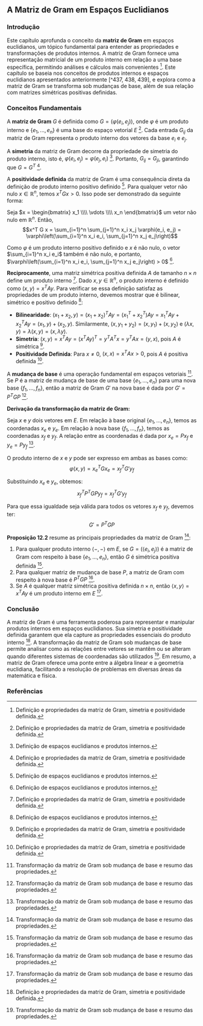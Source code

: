 ## A Matriz de Gram em Espaços Euclidianos

### Introdução
Este capítulo aprofunda o conceito da **matriz de Gram** em espaços euclidianos, um tópico fundamental para entender as propriedades e transformações de produtos internos. A matriz de Gram fornece uma representação matricial de um produto interno em relação a uma base específica, permitindo análises e cálculos mais convenientes [^440]. Este capítulo se baseia nos conceitos de produtos internos e espaços euclidianos apresentados anteriormente [^437, 438, 439], e explora como a matriz de Gram se transforma sob mudanças de base, além de sua relação com matrizes simétricas positivas definidas.

### Conceitos Fundamentais

A **matriz de Gram** $G$ é definida como $G = (\varphi(e_i, e_j))$, onde $\varphi$ é um produto interno e $\{e_1, ..., e_n\}$ é uma base do espaço vetorial $E$ [^440]. Cada entrada $G_{ij}$ da matriz de Gram representa o produto interno dos vetores da base $e_i$ e $e_j$.

A **simetria** da matriz de Gram decorre da propriedade de simetria do produto interno, isto é, $\varphi(e_i, e_j) = \varphi(e_j, e_i)$ [^438]. Portanto, $G_{ij} = G_{ji}$, garantindo que $G = G^T$ [^440].

A **positividade definida** da matriz de Gram é uma consequência direta da definição de produto interno positivo definido [^438]. Para qualquer vetor não nulo $x \in \mathbb{R}^n$, temos $x^T G x > 0$. Isso pode ser demonstrado da seguinte forma:

Seja $x = \begin{bmatrix} x_1 \\\\ \vdots \\\\ x_n \end{bmatrix}$ um vetor não nulo em $\mathbb{R}^n$. Então,
$$x^T G x = \sum_{i=1}^n \sum_{j=1}^n x_i x_j \varphi(e_i, e_j) = \varphi\left(\sum_{i=1}^n x_i e_i, \sum_{j=1}^n x_j e_j\right)$$

Como $\varphi$ é um produto interno positivo definido e $x$ é não nulo, o vetor $\sum_{i=1}^n x_i e_i$ também é não nulo, e portanto, $\varphi\left(\sum_{i=1}^n x_i e_i, \sum_{j=1}^n x_j e_j\right) > 0$ [^438].

**Reciprocamente**, uma matriz simétrica positiva definida $A$ de tamanho $n \times n$ define um produto interno [^440]. Dado $x, y \in \mathbb{R}^n$, o produto interno é definido como $(x, y) = x^T A y$. Para verificar se essa definição satisfaz as propriedades de um produto interno, devemos mostrar que é bilinear, simétrico e positivo definido [^438]:

*   **Bilinearidade**: $(x_1 + x_2, y) = (x_1 + x_2)^T A y = (x_1^T + x_2^T) A y = x_1^T A y + x_2^T A y = (x_1, y) + (x_2, y)$. Similarmente, $(x, y_1 + y_2) = (x, y_1) + (x, y_2)$ e $(\lambda x, y) = \lambda (x, y) = (x, \lambda y)$.
*   **Simetria**: $(x, y) = x^T A y = (x^T A y)^T = y^T A^T x = y^T A x = (y, x)$, pois $A$ é simétrica [^440].
*   **Positividade Definida**: Para $x \neq 0$, $(x, x) = x^T A x > 0$, pois $A$ é positiva definida [^440].

A **mudança de base** é uma operação fundamental em espaços vetoriais [^441]. Se $P$ é a matriz de mudança de base de uma base $\{e_1, ..., e_n\}$ para uma nova base $\{f_1, ..., f_n\}$, então a matriz de Gram $G'$ na nova base é dada por $G' = P^T G P$ [^441].

**Derivação da transformação da matriz de Gram:**

Seja $x$ e $y$ dois vetores em $E$. Em relação à base original $\{e_1, ..., e_n\}$, temos as coordenadas $x_e$ e $y_e$. Em relação à nova base $\{f_1, ..., f_n\}$, temos as coordenadas $x_f$ e $y_f$. A relação entre as coordenadas é dada por $x_e = P x_f$ e $y_e = P y_f$ [^441].

O produto interno de $x$ e $y$ pode ser expresso em ambas as bases como:
$$\varphi(x, y) = x_e^T G x_e = x_f^T G' y_f$$

Substituindo $x_e$ e $y_e$, obtemos:
$$x_f^T P^T G P y_f = x_f^T G' y_f$$

Para que essa igualdade seja válida para todos os vetores $x_f$ e $y_f$, devemos ter:
$$G' = P^T G P$$

**Proposição 12.2** resume as principais propriedades da matriz de Gram [^441]:

1.  Para qualquer produto interno $\langle -, - \rangle$ em $E$, se $G = (\langle e_i, e_j \rangle)$ é a matriz de Gram com respeito à base $\{e_1, ..., e_n\}$, então $G$ é simétrica positiva definida [^441].
2.  Para qualquer matriz de mudança de base $P$, a matriz de Gram com respeito à nova base é $P^T G P$ [^441].
3.  Se $A$ é qualquer matriz simétrica positiva definida $n \times n$, então $\langle x, y \rangle = x^T A y$ é um produto interno em $E$ [^441].

### Conclusão

A matriz de Gram é uma ferramenta poderosa para representar e manipular produtos internos em espaços euclidianos. Sua simetria e positividade definida garantem que ela capture as propriedades essenciais do produto interno [^440]. A transformação da matriz de Gram sob mudanças de base permite analisar como as relações entre vetores se mantêm ou se alteram quando diferentes sistemas de coordenadas são utilizados [^441]. Em resumo, a matriz de Gram oferece uma ponte entre a álgebra linear e a geometria euclidiana, facilitando a resolução de problemas em diversas áreas da matemática e física.

### Referências
[^440]: Definição e propriedades da matriz de Gram, simetria e positividade definida.
[^438]: Definição de espaços euclidianos e produtos internos.
[^441]: Transformação da matriz de Gram sob mudança de base e resumo das propriedades.
[^437]: Introdução aos espaços euclidianos e produtos internos.
[^439]: Exemplos de produtos internos.
<!-- END -->